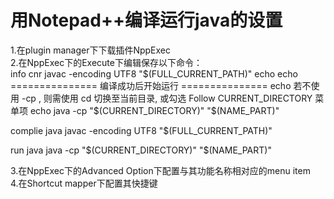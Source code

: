 用Notepad++编译运行java的设置
=
1.在plugin manager下下载插件NppExec<br>
2.在NppExec下的Execute下编辑保存以下命令：<br>
info cnr
javac -encoding UTF8 "$(FULL_CURRENT_PATH)"  
echo  
echo ===============  编译成功后开始运行  ===============  
echo 若不使用 -cp , 则需使用 cd 切换至当前目录, 或勾选 Follow CURRENT_DIRECTORY 菜单项  
echo  
java -cp "$(CURRENT_DIRECTORY)" "$(NAME_PART)"  

complie java
javac -encoding UTF8 "$(FULL_CURRENT_PATH)"  

run java
java -cp "$(CURRENT_DIRECTORY)" "$(NAME_PART)" 

3.在NppExec下的Advanced Option下配置与其功能名称相对应的menu item<br>
4.在Shortcut mapper下配置其快捷键<br>

